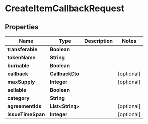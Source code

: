 

# CreateItemCallbackRequest

## Properties

Name | Type | Description | Notes
------------ | ------------- | ------------- | -------------
**transferable** | **Boolean** |  | 
**tokenName** | **String** |  | 
**burnable** | **Boolean** |  | 
**callback** | [**CallbackDto**](CallbackDto.md) |  |  [optional]
**maxSupply** | **Integer** |  |  [optional]
**sellable** | **Boolean** |  | 
**category** | **String** |  | 
**agreementIds** | **List&lt;String&gt;** |  |  [optional]
**issueTimeSpan** | **Integer** |  |  [optional]



